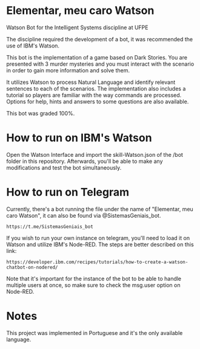 # Elementar, meu caro Watson

Watson Bot for the Intelligent Systems discipline at UFPE

The discipline required the development of a bot, it was recommended the use of IBM's Watson.

This bot is the implementation of a game based on Dark Stories. You are presented with 3 murder mysteries and you must interact with the scenario in order to gain more information and solve them.

It utilizes Watson to process Natural Language and identify relevant sentences to each of the scenarios. The implementation also includes a tutorial so players are familiar with the way commands are processed. Options for help, hints and answers to some questions are also available.

This bot was graded 100%.

# How to run on IBM's Watson

Open the Watson Interface and import the skill-Watson.json of the /bot folder in this repository.
Afterwards, you'll be able to make any modifications and test the bot simultaneously.

# How to run on Telegram

Currently, there's a bot running the file under the name of "Elementar, meu caro Watson", it can also be found via @SistemasGeniais_bot.

```
https://t.me/SistemasGeniais_bot
```

If you wish to run your own instance on telegram, you'll need to load it on Watson and utilize IBM's Node-RED.
The steps are better described on this link:

```
https://developer.ibm.com/recipes/tutorials/how-to-create-a-watson-chatbot-on-nodered/
```

Note that it's important for the instance of the bot to be able to handle multiple users at once, so make sure to check the msg.user option on Node-RED.

# Notes
This project was implemented in Portuguese and it's the only available language.

